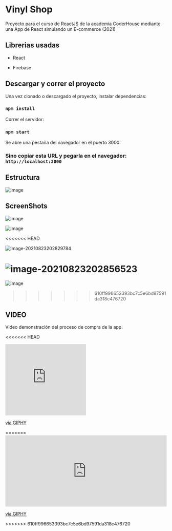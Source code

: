 # Vinyl Shop

Proyecto para el curso de ReactJS de la academia CoderHouse mediante una App de React simulando un E-commerce (2021)

## Librerias usadas

- React

- Firebase

  

## Descargar y correr el proyecto

Una vez clonado o descargado el proyecto, instalar dependencias:

### `npm install`

Correr el servidor:

### `npm start`

Se abre una pestaña del navegador en el puerto 3000:

### Sino copiar esta URL y pegarla en el navegador: `http://localhost:3000`



## Estructura

![image](https://user-images.githubusercontent.com/73263498/130534019-0545eaa4-b6cf-4721-a079-f1dab747a488.png)


## ScreenShots

![image](https://user-images.githubusercontent.com/73263498/130533963-718bd9bb-cf87-4fdd-b3ff-4cdc08b3ae29.png)

![image](https://user-images.githubusercontent.com/73263498/130533904-e1dec53a-7218-4994-8032-5eb25025b056.png)

<<<<<<< HEAD





![image-20210823202829784](C:\Users\juanm\AppData\Roaming\Typora\typora-user-images\image-20210823202829784.png)

![[image-20210823202856523]()](C:\Users\juanm\AppData\Roaming\Typora\typora-user-images\image-20210823202856523.png)
=======
![image](https://user-images.githubusercontent.com/73263498/130533988-3d000aec-a9f4-4c19-9e3b-f5469355d44a.png)
>>>>>>> 610ff996653393bc7c5e6bd97591da318c476720



## VIDEO

Video demonstración del proceso de compra de la app.

<<<<<<< HEAD
<div style="width:50%;height:0;padding-bottom:44%;position:relative;"><iframe src="https://giphy.com/embed/ta07DTnqSGOuMFQxa9" width="100%" height="100%" style="position:absolute" frameBorder="0" class="giphy-embed" allowFullScreen></iframe></div><p><a href="https://giphy.com/gifs/ta07DTnqSGOuMFQxa9">via GIPHY</a></p>
=======


<div style="width:100%;height:0;padding-bottom:44%;position:relative;"><iframe src="https://giphy.com/embed/ta07DTnqSGOuMFQxa9" width="100%" height="100%" style="position:absolute" frameBorder="0" class="giphy-embed" allowFullScreen></iframe></div><p><a href="https://giphy.com/gifs/ta07DTnqSGOuMFQxa9">via GIPHY</a></p>
>>>>>>> 610ff996653393bc7c5e6bd97591da318c476720

